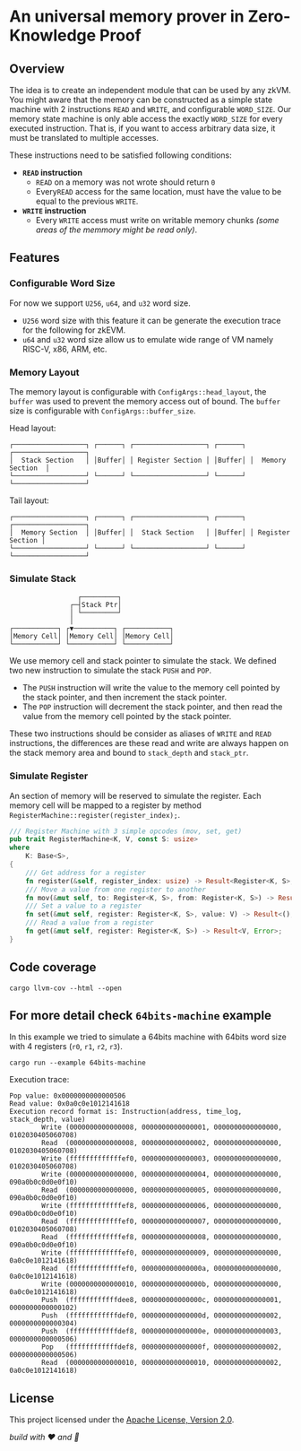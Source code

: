 # An universal memory prover in Zero-Knowledge Proof

## Overview

The idea is to create an independent module that can be used by any zkVM. You might aware that the memory can be constructed as a simple state machine with $2$ instructions `READ` and `WRITE`, and configurable `WORD_SIZE`. Our memory state machine is only able access the exactly `WORD_SIZE` for every executed instruction. That is, if you want to access arbitrary data size, it must be translated to multiple accesses.

These instructions need to be satisfied following conditions:

- **`READ` instruction**
  - `READ` on a memory was not wrote should return `0`
  - Every`READ` access for the same location, must have the value to be equal to the previous `WRITE`.
- **`WRITE` instruction**
  - Every `WRITE` access must write on writable memory chunks _(some areas of the memmory might be read only)_.

## Features

### Configurable Word Size

For now we support `U256`, `u64`, and `u32` word size.

- `U256` word size with this feature it can be generate the execution trace for the following for zkEVM.
- `u64` and `u32` word size allow us to emulate wide range of VM namely RISC-V, x86, ARM, etc.

### Memory Layout

The memory layout is configurable with `ConfigArgs::head_layout`, the `buffer` was used to prevent the memory access out of bound. The `buffer` size is configurable with `ConfigArgs::buffer_size`.

Head layout:

```text
┌──────────────────┐ ┌──────┐ ┌──────────────────┐ ┌──────┐ ┌──────────────────┐
│  Stack Section   │ │Buffer│ │ Register Section │ │Buffer│ │  Memory Section  │
└──────────────────┘ └──────┘ └──────────────────┘ └──────┘ └──────────────────┘
```

Tail layout:

```text
┌──────────────────┐ ┌──────┐ ┌──────────────────┐ ┌──────┐ ┌──────────────────┐
│  Memory Section  │ │Buffer│ │  Stack Section   │ │Buffer│ │ Register Section │
└──────────────────┘ └──────┘ └──────────────────┘ └──────┘ └──────────────────┘
```

### Simulate Stack

```text
                 ┌─────────┐
               ┌─┤Stack Ptr│
               │ └─────────┘
               │
┌───────────┐ ┌▼──────────┐ ┌───────────┐
│Memory Cell│ │Memory Cell│ │Memory Cell│
└───────────┘ └───────────┘ └───────────┘
```

We use memory cell and stack pointer to simulate the stack. We defined two new instruction to simulate the stack `PUSH` and `POP`.

- The `PUSH` instruction will write the value to the memory cell pointed by the stack pointer, and then increment the stack pointer.
- The `POP` instruction will decrement the stack pointer, and then read the value from the memory cell pointed by the stack pointer.

These two instructions should be consider as aliases of `WRITE` and `READ` instructions, the differences are these read and write are always happen on the stack memory area and bound to `stack_depth` and `stack_ptr`.

### Simulate Register

An section of memory will be reserved to simulate the register. Each memory cell will be mapped to a register by method `RegisterMachine::register(register_index);`.

```rust
/// Register Machine with 3 simple opcodes (mov, set, get)
pub trait RegisterMachine<K, V, const S: usize>
where
    K: Base<S>,
{
    /// Get address for a register
    fn register(&self, register_index: usize) -> Result<Register<K, S>, Error>;
    /// Move a value from one register to another
    fn mov(&mut self, to: Register<K, S>, from: Register<K, S>) -> Result<(), Error>;
    /// Set a value to a register
    fn set(&mut self, register: Register<K, S>, value: V) -> Result<(), Error>;
    /// Read a value from a register
    fn get(&mut self, register: Register<K, S>) -> Result<V, Error>;
}
```

## Code coverage

```text
cargo llvm-cov --html --open
```

## For more detail check `64bits-machine` example

In this example we tried to simulate a 64bits machine with 64bits word size with 4 registers (`r0`, `r1`, `r2`, `r3`).

```text
cargo run --example 64bits-machine
```

Execution trace:

```text
Pop value: 0x0000000000000506
Read value: 0x0a0c0e1012141618
Execution record format is: Instruction(address, time_log, stack_depth, value)
        Write (0000000000000008, 0000000000000001, 0000000000000000, 0102030405060708)
        Read  (0000000000000008, 0000000000000002, 0000000000000000, 0102030405060708)
        Write (fffffffffffffef0, 0000000000000003, 0000000000000000, 0102030405060708)
        Write (0000000000000000, 0000000000000004, 0000000000000000, 090a0b0c0d0e0f10)
        Read  (0000000000000000, 0000000000000005, 0000000000000000, 090a0b0c0d0e0f10)
        Write (fffffffffffffef8, 0000000000000006, 0000000000000000, 090a0b0c0d0e0f10)
        Read  (fffffffffffffef0, 0000000000000007, 0000000000000000, 0102030405060708)
        Read  (fffffffffffffef8, 0000000000000008, 0000000000000000, 090a0b0c0d0e0f10)
        Write (fffffffffffffef0, 0000000000000009, 0000000000000000, 0a0c0e1012141618)
        Read  (fffffffffffffef0, 000000000000000a, 0000000000000000, 0a0c0e1012141618)
        Write (0000000000000010, 000000000000000b, 0000000000000000, 0a0c0e1012141618)
        Push  (ffffffffffffdee8, 000000000000000c, 0000000000000001, 0000000000000102)
        Push  (ffffffffffffdef0, 000000000000000d, 0000000000000002, 0000000000000304)
        Push  (ffffffffffffdef8, 000000000000000e, 0000000000000003, 0000000000000506)
        Pop   (ffffffffffffdef8, 000000000000000f, 0000000000000002, 0000000000000506)
        Read  (0000000000000010, 0000000000000010, 0000000000000002, 0a0c0e1012141618)
```

## License

This project licensed under the [Apache License, Version 2.0](LICENSE).

_build with ❤️ and 🦀_
